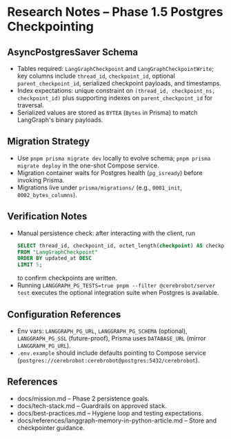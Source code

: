 # Research Notes – Phase 1.5 Postgres Checkpointing

## AsyncPostgresSaver Schema
- Tables required: `LangGraphCheckpoint` and `LangGraphCheckpointWrite`; key columns include `thread_id`, `checkpoint_id`, optional `parent_checkpoint_id`, serialized checkpoint payloads, and timestamps.
- Index expectations: unique constraint on `(thread_id, checkpoint_ns, checkpoint_id)` plus supporting indexes on `parent_checkpoint_id` for traversal.
- Serialized values are stored as `BYTEA` (`Bytes` in Prisma) to match LangGraph's binary payloads.

## Migration Strategy
- Use `pnpm prisma migrate dev` locally to evolve schema; `pnpm prisma migrate deploy` in the one-shot Compose service.
- Migration container waits for Postgres health (`pg_isready`) before invoking Prisma.
- Migrations live under `prisma/migrations/` (e.g., `0001_init`, `0002_bytes_columns`).

## Verification Notes
- Manual persistence check: after interacting with the client, run
  ```sql
  SELECT thread_id, checkpoint_id, octet_length(checkpoint) AS checkpoint_bytes, updated_at
  FROM "LangGraphCheckpoint"
  ORDER BY updated_at DESC
  LIMIT 5;
  ```
  to confirm checkpoints are written.
- Running `LANGGRAPH_PG_TESTS=true pnpm --filter @cerebrobot/server test` executes the optional integration suite when Postgres is available.

## Configuration References
- Env vars: `LANGGRAPH_PG_URL`, `LANGGRAPH_PG_SCHEMA` (optional), `LANGGRAPH_PG_SSL` (future-proof), Prisma uses `DATABASE_URL` (mirror `LANGGRAPH_PG_URL`).
- `.env.example` should include defaults pointing to Compose service (`postgres://cerebrobot:cerebrobot@postgres:5432/cerebrobot`).

## References
- docs/mission.md – Phase 2 persistence goals.
- docs/tech-stack.md – Guardrails on approved stack.
- docs/best-practices.md – Hygiene loop and testing expectations.
- docs/references/langgraph-memory-in-python-article.md – Store and checkpointer guidance.
